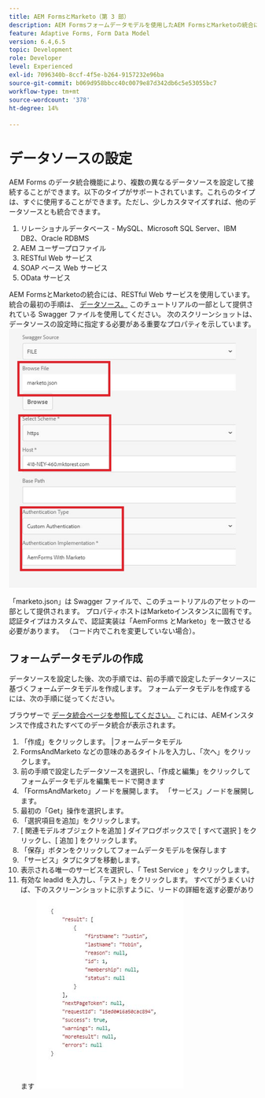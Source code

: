 ```yaml
---
title: AEM FormsとMarketo（第 3 部）
description: AEM Formsフォームデータモデルを使用したAEM FormsとMarketoの統合に関するチュートリアル
feature: Adaptive Forms, Form Data Model
version: 6.4,6.5
topic: Development
role: Developer
level: Experienced
exl-id: 7096340b-8ccf-4f5e-b264-9157232e96ba
source-git-commit: b069d958bbcc40c0079e87d342db6c5e53055bc7
workflow-type: tm+mt
source-wordcount: '378'
ht-degree: 14%

---
```


# データソースの設定

AEM Forms のデータ統合機能により、複数の異なるデータソースを設定して接続することができます。以下のタイプがサポートされています。これらのタイプは、すぐに使用することができます。ただし、少しカスタマイズすれば、他のデータソースとも統合できます。

1. リレーショナルデータベース - MySQL、Microsoft SQL Server、IBM DB2、Oracle RDBMS
1. AEM ユーザープロファイル
1. RESTful Web サービス
1. SOAP ベース Web サービス
1. OData サービス

AEM FormsとMarketoの統合には、RESTful Web サービスを使用しています。 統合の最初の手順は、 [データソース。](https://helpx.adobe.com/experience-manager/6-4/forms/using/configure-data-sources.html#ConfigureRESTfulwebservices) このチュートリアルの一部として提供されている Swagger ファイルを使用してください。 次のスクリーンショットは、データソースの設定時に指定する必要がある重要なプロパティを示しています。
![datasource](assets/datasource.jfif)

「marketo.json」は Swagger ファイルで、このチュートリアルのアセットの一部として提供されます。
プロパティホストはMarketoインスタンスに固有です。
認証タイプはカスタムで、認証実装は「AemForms とMarketo」を一致させる必要があります。 （コード内でこれを変更していない場合）。

## フォームデータモデルの作成

データソースを設定した後、次の手順では、前の手順で設定したデータソースに基づくフォームデータモデルを作成します。 フォームデータモデルを作成するには、次の手順に従ってください。

ブラウザーで [データ統合ページを参照してください。](http://localhost:4502/aem/forms.html/content/dam/formsanddocuments-fdm) これには、AEMインスタンスで作成されたすべてのデータ統合が表示されます。

1. 「作成」をクリックします。 |フォームデータモデル
1. FormsAndMarketo などの意味のあるタイトルを入力し、「次へ」をクリックします。
1. 前の手順で設定したデータソースを選択し、「作成と編集」をクリックしてフォームデータモデルを編集モードで開きます
1. 「FormsAndMarketo」ノードを展開します。 「サービス」ノードを展開します。
1. 最初の「Get」操作を選択します。
1. 「選択項目を追加」をクリックします。
1. [ 関連モデルオブジェクトを追加 ] ダイアログボックスで [ すべて選択 ] をクリックし、[ 追加 ] をクリックします。
1. 「保存」ボタンをクリックしてフォームデータモデルを保存します
1. 「サービス」タブにタブを移動します。
1. 表示される唯一のサービスを選択し、「 Test Service 」をクリックします。
1. 有効な leadId を入力し、「テスト」をクリックします。 すべてがうまくいけば、下のスクリーンショットに示すように、リードの詳細を返す必要があります
   ![testresults](assets/testresults.jfif)
